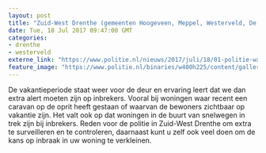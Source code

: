 ```yaml
---
layout: post
title: "Zuid-West Drenthe (gemeenten Hoogeveen, Meppel, Westerveld, De Wolden en Beilen) - Politie waarschuwt voor inbraken tijdens vakantie"
date: Tue, 18 Jul 2017 09:47:00 GMT
categories: 
- drenthe 
- westerveld 
externe_link: "https://www.politie.nl/nieuws/2017/juli/18/01-politie-waarschuwt-voor-inbraken-tijdens-vakantie.html"
feature_image: "https://www.politie.nl/binaries/w400h225/content/gallery/politie/stockfotos/algemeen/controle-woninginbraak.jpg"
---
```


De vakantieperiode staat weer voor de deur en ervaring leert dat we dan extra alert moeten zijn op inbrekers. Vooral bij woningen waar recent een caravan op de oprit heeft gestaan of waarvan de bewoners zichtbaar op vakantie zijn. Het valt ook op dat woningen in de buurt van snelwegen in trek zijn bij inbrekers. Reden voor de politie in Zuid-West Drenthe om extra te surveilleren en te controleren, daarnaast kunt u zelf ook veel doen om de kans op inbraak in uw woning te verkleinen.
